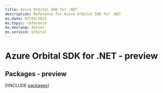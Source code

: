 ```yaml
---
title: Azure Orbital SDK for .NET
description: Reference for Azure Orbital SDK for .NET
ms.date: 07/03/2025
ms.topic: reference
ms.devlang: dotnet
ms.service: orbital
---
```

# Azure Orbital SDK for .NET - preview
## Packages - preview
[!INCLUDE [packages](orbital-index.md)]